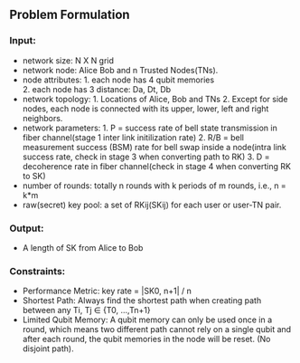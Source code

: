 ## Problem Formulation

### Input:
- network size: N X N grid 
- network node: Alice Bob and n Trusted Nodes(TNs). 
- node attributes: 1. each node has 4 qubit memories   
                    2. each node has 3 distance: Da, Dt, Db
- network topology: 1. Locations of Alice, Bob and TNs
                     2. Except for side nodes, each node is connected with its upper, lower, left and right neighbors.
- network parameters: 1. P = success rate of bell state transmission in fiber channel(stage 1 inter link initilization rate)
                       2. R/B = bell measurement success (BSM) rate for bell swap inside a node(intra link success rate, check in stage 3 when converting path to RK)
                       3. D = decoherence rate in fiber channel(check in stage 4 when converting RK to SK)
- number of rounds: totally n rounds with k periods of m rounds, i.e., n = k*m
- raw(secret) key pool: a set of RKij(SKij) for each user or user-TN pair.

### Output: 
- A length of SK from Alice to Bob

### Constraints:
- Performance Metric: key rate = |SK0, n+1| / n
- Shortest Path: Always find the shortest path when creating path between any Ti, Tj ∈ {T0, ...,Tn+1}
- Limited Qubit Memory: A qubit memory can only be used once in a round, which means two different path cannot rely on a single qubit and after each round, the qubit memories in the node will be reset. (No disjoint path).

